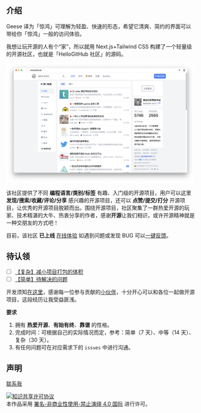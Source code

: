 ## 介绍

Geese 译为「惊鸿」可理解为轻盈、快速的形态，希望它清爽、简约的界面可以带给你「惊鸿」一般的访问体验。

我想让玩开源的人有个“家”，所以就用 Next.js+Tailwind CSS 构建了一个轻量级的开源社区，也就是「HelloGitHub 社区」的源码。

![](docs/img/2023-04-18.png)

该社区提供了不同 **编程语言/类别/标签** 有趣、入门级的开源项目，用户可以这里 **发现/搜索/收藏/评论/分享** 感兴趣的开源项目，还可以 **点赞/提交/打分** 开源项目，让优秀的开源项目脱颖而出。围绕开源项目，社区聚集了一群热爱开源的玩家、技术精湛的大牛、热衷分享的作者，感谢**开源**让我们相识，或许开源精神就是一种交朋友的方式吧！

目前，该社区 **已上线** [在线体验](https://hellogithub.com) 如遇到问题或发现 BUG 可以[一键反馈](https://github.com/HelloGitHub-Team/geese/issues/new)。

## 待认领

- [ ] [【复杂】减小项目打包的体积](https://github.com/HelloGitHub-Team/geese/issues/101)
- [ ] [【简单】待解决的问题](https://github.com/HelloGitHub-Team/geese/issues/38)

开发须知[在这里](./docs/content.md)，感谢每一位参与贡献的[小伙伴](https://github.com/HelloGitHub-Team/geese/graphs/contributors)，十分开心可以和各位一起做开源项目，这段经历让我受益匪浅。

**要求**

1. 拥有 **热爱开源**、**有始有终**、**靠谱** 的性格。
2. 完成时间：可根据自己的实际情况而定，参考：简单（7 天）、中等（14 天）、复杂（30 天）。
3. 有任何问题可在对应需求下的 `issues` 中进行沟通。

## 声明

<a href="mailto:595666367@qq.com">联系我</a>

<a rel="license" href="https://creativecommons.org/licenses/by-nc-nd/4.0/deed.zh"><img alt="知识共享许可协议" style="border-width: 0" src="https://licensebuttons.net/l/by-nc-nd/4.0/88x31.png"></a><br>本作品采用 <a rel="license" href="https://creativecommons.org/licenses/by-nc-nd/4.0/deed.zh">署名-非商业性使用-禁止演绎 4.0 国际</a> 进行许可。
